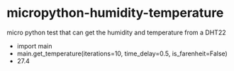 # micropython-humidity-temperature
micro python test that can get the humidity and temperature from a DHT22

- import main
- main.get_temperature(iterations=10, time_delay=0.5, is_farenheit=False)  
- 27.4
